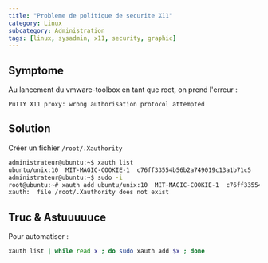 ```yaml
---
title: "Probleme de politique de securite X11"
category: Linux
subcategory: Administration
tags: [linux, sysadmin, x11, security, graphic]
---
```

## Symptome
Au lancement du vmware-toolbox en tant que root, on prend l'erreur :

~~~
PuTTY X11 proxy: wrong authorisation protocol attempted
~~~

## Solution
Créer un fichier `/root/.Xauthority`

``` sh
administrateur@ubuntu:~$ xauth list
ubuntu/unix:10  MIT-MAGIC-COOKIE-1  c76ff33554b56b2a749019c13a1b71c5
administrateur@ubuntu:~$ sudo -i
root@ubuntu:~# xauth add ubuntu/unix:10  MIT-MAGIC-COOKIE-1  c76ff33554b56b2a749019c13a1b71c5
xauth:  file /root/.Xauthority does not exist
```

## Truc & Astuuuuuce
Pour automatiser :

``` sh
xauth list | while read x ; do sudo xauth add $x ; done
```

